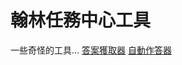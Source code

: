 # 翰林任務中心工具
一些奇怪的工具...
[答案獲取器](https://github.com/AvianJay/useless-script/blob/main/HanlinQT/README.ans.md)
[自動作答器](https://github.com/AvianJay/useless-script/blob/main/HanlinQT/README.autoqt.md)